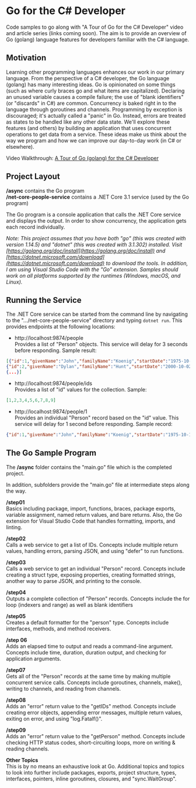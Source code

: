 Go for the C# Developer
=======================
Code samples to go along with "A Tour of Go for the C# Developer" video and article series (links coming soon). The aim is to provide an overview of Go (golang) language features for developers familiar with the C# language.

Motivation
----------
Learning other programming languages enhances our work in our primary language. From the perspective of a C# developer, the Go language (golang) has many interesting ideas. Go is opinionated on some things (such as where curly braces go and what items are capitalized). Declaring an unused variable causes a compile failure; the use of "blank identifiers" (or "discards" in C#) are common. Concurrency is baked right in to the language through goroutines and channels. Programming by exception is discouraged; it's actually called a "panic" in Go. Instead, errors are treated as states to be handled like any other data state. We'll explore these features (and others) by building an application that uses concurrent operations to get data from a service. These ideas make us think about the way we program and how we can improve our day-to-day work (in C# or elsewhere).  

Video Walkthrough: [A Tour of Go (golang) for the C# Developer](https://youtu.be/NW-8WpnGQtE)

Project Layout
--------------

**/async** contains the Go program  
**/net-core-people-service** contains a .NET Core 3.1 service (used by the Go program)  

The Go program is a console application that calls the .NET Core service and displays the output. In order to show concurrency, the application gets each record individually.

*Note: This project assumes that you have both "go" (this was created with version 1.14.5) and "dotnet" (this was created with 3.1.302) installed. Visit [https://golang.org/doc/install](https://golang.org/doc/install) and [https://dotnet.microsoft.com/download](https://dotnet.microsoft.com/download) to download the tools. In addition, I am using Visual Studio Code with the "Go" extension. Samples should work on all platforms supported by the runtimes (Windows, macOS, and Linux).*

Running the Service
-------------------  
The .NET Core service can be started from the command line by navigating to the ".../net-core-people-service" directory and typing `dotnet run`. This provides endpoints at the following locations:

* http://localhost:9874/people  
Provides a list of "Person" objects. This service will delay for 3 seconds before responding. Sample result:

```json
[{"id":1,"givenName":"John","familyName":"Koenig","startDate":"1975-10-17T00:00:00-07:00","rating":6,"formatString":null},  
{"id":2,"givenName":"Dylan","familyName":"Hunt","startDate":"2000-10-02T00:00:00-07:00","rating":8,"formatString":null}, 
{...}]
```

* http://localhost:9874/people/ids  
Provides a list of "id" values for the collection. Sample:  

```json
[1,2,3,4,5,6,7,8,9]
```

* http://localhost:9874/people/1  
Provides an individual "Person" record based on the "id" value. This service will delay for 1 second before responding. Sample record:

```json
{"id":1,"givenName":"John","familyName":"Koenig","startDate":"1975-10-17T00:00:00-07:00","rating":6,"formatString":null}
```

The Go Sample Program
---------------------
The **/async** folder contains the "main.go" file which is the completed project.  

In addition, subfolders provide the "main.go" file at intermediate steps along the way.

**/step01**  
Basics including package, import, functions, braces, package exports, variable assignment, named return values, and bare returns. Also, the Go extension for Visual Studio Code that handles formatting, imports, and linting.

**/step02**  
Calls a web service to get a list of IDs. Concepts include multiple return values, handling errors, parsing JSON, and using "defer" to run functions.

**/step03**  
Calls a web service to get an individual "Person" record. Concepts include creating a struct type, exposing properties, creating formatted strings, another way to parse JSON, and printing to the console.

**/step04**  
Outputs a complete collection of "Person" records. Concepts include the for loop (indexers and range) as well as blank identifiers

**/step05**  
Creates a default formatter for the "person" type. Concepts include interfaces, methods, and method receivers.

**/step 06**  
Adds an elapsed time to output and reads a command-line argument. Concepts include time, duration, duration output, and checking for application arguments.

**/step07**  
Gets all of the "Person" records at the same time by making multiple concurrent service calls. Concepts include goroutines, channels, make(), writing to channels, and reading from channels.

**/step08**  
Adds an "error" return value to the "getIDs" method. Concepts include creating error objects, appending error messages, multiple return values, exiting on error, and using "log.Fatalf()".

**/step09**  
Adds an "error" return value to the "getPerson" method. Concepts include checking HTTP status codes, short-circuiting loops, more on writing & reading channels.

**Other Topics**  
This is by no means an exhaustive look at Go. Additional topics and topics to look into further include packages, exports, project structure, types, interfaces, pointers, inline goroutines, closures, and "sync.WaitGroup".